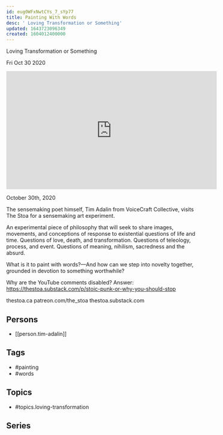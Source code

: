 ```yaml
---
id: eug0WFxNwtCYs_7_sYp77
title: Painting With Words
desc: ' Loving Transformation or Something'
updated: 1643723096349
created: 1604012400000
---
```



 Loving Transformation or Something

Fri Oct 30 2020

<iframe width="560" height="315" src="https://www.youtube.com/embed/xfs5aZyYRyc" title="Painting With Words: Loving Transformation or Something w/ Tim Adalin" frameborder="0" allow="accelerometer; autoplay; clipboard-write; encrypted-media; gyroscope; picture-in-picture" allowfullscreen ></iframe>

October 30th, 2020

The sensemaking poet himself, Tim Adalin from VoiceCraft Collective, visits The Stoa for a sensemaking art experiment.

An experimental piece of philosophy that will seek to share images, movements, and conceptions of response to existential questions of life and time. Questions of love, death, and transformation. Questions of teleology, process, and event. Questions of meaning, nihilism, sacredness and the absurd.

What is it to paint with words?—And how can we step into novelty together, grounded in devotion to something worthwhile?

Why are the YouTube comments disabled? Answer: https://thestoa.substack.com/p/stoic-punk-or-why-you-should-stop

thestoa.ca
patreon.com/the_stoa
thestoa.substack.com

## Persons

- [[person.tim-adalin]]

## Tags

- #painting
- #words

## Topics

- #topics.loving-transformation

## Series



